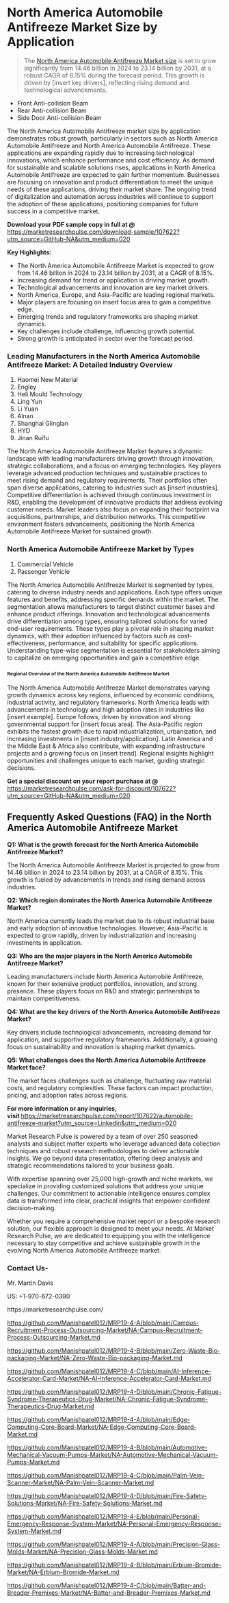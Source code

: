 <h1>North America Automobile Antifreeze Market&nbsp;Size by Application</h1><blockquote><p>The <a href="https://marketresearchpulse.com/download-sample/107622?utm_source=GitHub-NA&amp;utm_medium=020">North America Automobile Antifreeze Market size</a> is set to grow significantly from 14.46 billion in 2024 to 23.14 billion by 2031, at a robust CAGR of 8.15% during the forecast period. This growth is driven by [insert key drivers], reflecting rising demand and technological advancements.</p></blockquote><ul><li>Front Anti-collision Beam<li> Rear Anti-collision Beam<li> Side Door Anti-collision Beam</li></ul><p>The North America Automobile Antifreeze market size by application demonstrates robust growth, particularly in sectors such as North America Automobile Antifreeze and North America Automobile Antifreeze. These applications are expanding rapidly due to increasing technological innovations, which enhance performance and cost efficiency. As demand for sustainable and scalable solutions rises, applications in North America Automobile Antifreeze are expected to gain further momentum. Businesses are focusing on innovation and product differentiation to meet the unique needs of these applications, driving their market share. The ongoing trend of digitalization and automation across industries will continue to support the adoption of these applications, positioning companies for future success in a competitive market.</p><p><strong>Download your PDF sample copy in full at @ </strong><a href="https://marketresearchpulse.com/download-sample/107622?utm_source=GitHub-NA&amp;utm_medium=020">https://marketresearchpulse.com/download-sample/107622?utm_source=GitHub-NA&amp;utm_medium=020</a></p><p><strong>Key Highlights: </strong></p><ul><li>The North America Automobile Antifreeze Market is expected to grow from 14.46 billion in 2024 to 23.14 billion by 2031, at a CAGR of 8.15%.</li><li>Increasing demand for trend or application is driving market growth.</li><li>Technological advancements and innovation are key market drivers.</li><li>North America, Europe, and Asia-Pacific are leading regional markets.</li><li>Major players are focusing on insert focus area to gain a competitive edge.</li><li>Emerging trends and regulatory frameworks are shaping market dynamics.</li><li>Key challenges include challenge, influencing growth potential.</li><li>Strong growth is anticipated in sector over the forecast period.</li></ul><h3>Leading Manufacturers in the North America Automobile Antifreeze Market: A Detailed Industry Overview</h3><ol><li>Haomei New Material</li><li>Engley</li><li>Heli Mould Technology</li><li>Ling Yun</li><li>Li Yuan</li><li>Alnan</li><li>Shanghai Glinglan</li><li>HYD</li><li>Jinan Ruifu</li></ol><div class="flex max-w-full flex-col flex-grow"><div class="min-h-8 text-message flex w-full flex-col items-end gap-2 whitespace-normal break-words [.text-message+&amp;]:mt-5" dir="auto" data-message-author-role="assistant" data-message-id="fd8432e4-4910-450d-b182-61b7bfb0a01f" data-message-model-slug="gpt-4o"><div class="flex w-full flex-col gap-1 empty:hidden first:pt-[3px]"><div class="markdown prose w-full break-words dark:prose-invert light"><p>The North America Automobile Antifreeze Market features a dynamic landscape with leading manufacturers driving growth through innovation, strategic collaborations, and a focus on emerging technologies. Key players leverage advanced production techniques and sustainable practices to meet rising demand and regulatory requirements. Their portfolios often span diverse applications, catering to industries such as [insert industries]. Competitive differentiation is achieved through continuous investment in R&amp;D, enabling the development of innovative products that address evolving customer needs. Market leaders also focus on expanding their footprint via acquisitions, partnerships, and distribution networks. This competitive environment fosters advancements, positioning the North America Automobile Antifreeze Market for sustained growth.</p></div></div></div></div><h3>North America Automobile Antifreeze Market by Types</h3><ol><li>Commercial Vehicle<li> Passenger Vehicle</li></ol><div class="flex max-w-full flex-col flex-grow"><div class="min-h-8 text-message flex w-full flex-col items-end gap-2 whitespace-normal break-words [.text-message+&amp;]:mt-5" dir="auto" data-message-author-role="assistant" data-message-id="084470be-0bb7-4664-bddf-5156b4f41249" data-message-model-slug="gpt-4o-mini"><div class="flex w-full flex-col gap-1 empty:hidden first:pt-[3px]"><div class="markdown prose w-full break-words dark:prose-invert light"><p>The North America Automobile Antifreeze Market is segmented by types, catering to diverse industry needs and applications. Each type offers unique features and benefits, addressing specific demands within the market. The segmentation allows manufacturers to target distinct customer bases and enhance product offerings. Innovation and technological advancements drive differentiation among types, ensuring tailored solutions for varied end-user requirements. These types play a pivotal role in shaping market dynamics, with their adoption influenced by factors such as cost-effectiveness, performance, and suitability for specific applications. Understanding type-wise segmentation is essential for stakeholders aiming to capitalize on emerging opportunities and gain a competitive edge.</p></div></div></div></div><h3><span style="font-size: 11px;">Regional Overview of the North America Automobile Antifreeze Market</span></h3><div class="flex max-w-full flex-col flex-grow"><div class="min-h-8 text-message flex w-full flex-col items-end gap-2 whitespace-normal break-words [.text-message+&amp;]:mt-5" dir="auto" data-message-author-role="assistant" data-message-id="e9038762-ce64-4e30-91c9-9bd413514231" data-message-model-slug="gpt-4o-mini"><div class="flex w-full flex-col gap-1 empty:hidden first:pt-[3px]"><div class="markdown prose w-full break-words dark:prose-invert light"><p>The North America Automobile Antifreeze Market demonstrates varying growth dynamics across key regions, influenced by economic conditions, industrial activity, and regulatory frameworks. North America leads with advancements in technology and high adoption rates in industries like [insert example]. Europe follows, driven by innovation and strong governmental support for [insert focus area]. The Asia-Pacific region exhibits the fastest growth due to rapid industrialization, urbanization, and increasing investments in [insert industry/application]. Latin America and the Middle East &amp; Africa also contribute, with expanding infrastructure projects and a growing focus on [insert trend]. Regional insights highlight opportunities and challenges unique to each market, guiding strategic decisions.</p></div></div></div></div><p><strong>Get a special discount on your report purchase at @ </strong><a href="https://marketresearchpulse.com/ask-for-discount/107622?utm_source=GitHub-NA&amp;utm_medium=020">https://marketresearchpulse.com/ask-for-discount/107622?utm_source=GitHub-NA&amp;utm_medium=020</a></p><h2>Frequently Asked Questions (FAQ) in the North America Automobile Antifreeze Market</h2><p><strong>Q1: What is the growth forecast for the North America Automobile Antifreeze Market?</strong></p><p>The North America Automobile Antifreeze Market is projected to grow from 14.46 billion in 2024 to 23.14 billion by 2031, at a CAGR of 8.15%. This growth is fueled by advancements in trends and rising demand across industries.</p><p><strong>Q2: Which region dominates the North America Automobile Antifreeze Market?</strong></p><p>North America currently leads the market due to its robust industrial base and early adoption of innovative technologies. However, Asia-Pacific is expected to grow rapidly, driven by industrialization and increasing investments in application.</p><p><strong>Q3: Who are the major players in the North America Automobile Antifreeze Market?</strong></p><p>Leading manufacturers include North America Automobile Antifreeze, known for their extensive product portfolios, innovation, and strong presence. These players focus on R&amp;D and strategic partnerships to maintain competitiveness.</p><p><strong>Q4: What are the key drivers of the North America Automobile Antifreeze Market?</strong></p><p>Key drivers include technological advancements, increasing demand for application, and supportive regulatory frameworks. Additionally, a growing focus on sustainability and innovation is shaping market dynamics.</p><p><strong>Q5: What challenges does the North America Automobile Antifreeze Market face?</strong></p><p>The market faces challenges such as challenge, fluctuating raw material costs, and regulatory complexities. These factors can impact production, pricing, and adoption rates across regions.</p><p><strong>For more information or any inquiries, visit&nbsp;</strong><a href="https://marketresearchpulse.com/report/107622/automobile-antifreeze-market?utm_source=Linkedin&utm_medium=020">https://marketresearchpulse.com/report/107622/automobile-antifreeze-market?utm_source=Linkedin&utm_medium=020</a></p><p>Market Research Pulse is powered by a team of over 250 seasoned analysts and subject matter experts who leverage advanced data collection techniques and robust research methodologies to deliver actionable insights. We go beyond data presentation, offering deep analysis and strategic recommendations tailored to your business goals.</p><p>With expertise spanning over 25,000 high-growth and niche markets, we specialize in providing customized solutions that address your unique challenges. Our commitment to actionable intelligence ensures complex data is transformed into clear, practical insights that empower confident decision-making.</p><p>Whether you require a comprehensive market report or a bespoke research solution, our flexible approach is designed to meet your needs. At Market Research Pulse, we are dedicated to equipping you with the intelligence necessary to stay competitive and achieve sustainable growth in the evolving North America Automobile Antifreeze market.</p><h3><strong>Contact Us-</strong></h3><p>Mr. Martin Davis</p><p>US: +1-970-672-0390</p><p>https://marketresearchpulse.com/</p><p><a href="https://github.com/Manishpatel012/MRP19-4-A/blob/main/Campus-Recruitment-Process-Outsourcing-Market/NA-Campus-Recruitment-Process-Outsourcing-Market.md">https://github.com/Manishpatel012/MRP19-4-A/blob/main/Campus-Recruitment-Process-Outsourcing-Market/NA-Campus-Recruitment-Process-Outsourcing-Market.md</a></p><p><a href="https://github.com/Manishpatel012/MRP19-4-B/blob/main/Zero-Waste-Bio-packaging-Market/NA-Zero-Waste-Bio-packaging-Market.md">https://github.com/Manishpatel012/MRP19-4-B/blob/main/Zero-Waste-Bio-packaging-Market/NA-Zero-Waste-Bio-packaging-Market.md</a></p><p><a href="https://github.com/Manishpatel012/MRP19-4-C/blob/main/AI-Inference-Accelerator-Card-Market/NA-AI-Inference-Accelerator-Card-Market.md">https://github.com/Manishpatel012/MRP19-4-C/blob/main/AI-Inference-Accelerator-Card-Market/NA-AI-Inference-Accelerator-Card-Market.md</a></p><p><a href="https://github.com/Manishpatel012/MRP19-4-D/blob/main/Chronic-Fatigue-Syndrome-Therapeutics-Drug-Market/NA-Chronic-Fatigue-Syndrome-Therapeutics-Drug-Market.md">https://github.com/Manishpatel012/MRP19-4-D/blob/main/Chronic-Fatigue-Syndrome-Therapeutics-Drug-Market/NA-Chronic-Fatigue-Syndrome-Therapeutics-Drug-Market.md</a></p><p><a href="https://github.com/Manishpatel012/MRP19-4-A/blob/main/Edge-Computing-Core-Board-Market/NA-Edge-Computing-Core-Board-Market.md">https://github.com/Manishpatel012/MRP19-4-A/blob/main/Edge-Computing-Core-Board-Market/NA-Edge-Computing-Core-Board-Market.md</a></p><p><a href="https://github.com/Manishpatel012/MRP19-4-B/blob/main/Automotive-Mechanical-Vacuum-Pumps-Market/NA-Automotive-Mechanical-Vacuum-Pumps-Market.md">https://github.com/Manishpatel012/MRP19-4-B/blob/main/Automotive-Mechanical-Vacuum-Pumps-Market/NA-Automotive-Mechanical-Vacuum-Pumps-Market.md</a></p><p><a href="https://github.com/Manishpatel012/MRP19-4-C/blob/main/Palm-Vein-Scanner-Market/NA-Palm-Vein-Scanner-Market.md">https://github.com/Manishpatel012/MRP19-4-C/blob/main/Palm-Vein-Scanner-Market/NA-Palm-Vein-Scanner-Market.md</a></p><p><a href="https://github.com/Manishpatel012/MRP19-4-D/blob/main/Fire-Safety-Solutions-Market/NA-Fire-Safety-Solutions-Market.md">https://github.com/Manishpatel012/MRP19-4-D/blob/main/Fire-Safety-Solutions-Market/NA-Fire-Safety-Solutions-Market.md</a></p><p><a href="https://github.com/Manishpatel012/MRP19-4-E/blob/main/Personal-Emergency-Response-System-Market/NA-Personal-Emergency-Response-System-Market.md">https://github.com/Manishpatel012/MRP19-4-E/blob/main/Personal-Emergency-Response-System-Market/NA-Personal-Emergency-Response-System-Market.md</a></p><p><a href="https://github.com/Manishpatel012/MRP19-4-A/blob/main/Precision-Glass-Molds-Market/NA-Precision-Glass-Molds-Market.md">https://github.com/Manishpatel012/MRP19-4-A/blob/main/Precision-Glass-Molds-Market/NA-Precision-Glass-Molds-Market.md</a></p><p><a href="https://github.com/Manishpatel012/MRP19-4-B/blob/main/Erbium-Bromide-Market/NA-Erbium-Bromide-Market.md">https://github.com/Manishpatel012/MRP19-4-B/blob/main/Erbium-Bromide-Market/NA-Erbium-Bromide-Market.md</a></p><p><a href="https://github.com/Manishpatel012/MRP19-4-C/blob/main/Batter-and-Breader-Premixes-Market/NA-Batter-and-Breader-Premixes-Market.md">https://github.com/Manishpatel012/MRP19-4-C/blob/main/Batter-and-Breader-Premixes-Market/NA-Batter-and-Breader-Premixes-Market.md</a></p>
